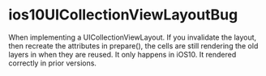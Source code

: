 # ios10UICollectionViewLayoutBug
When implementing a UICollectionViewLayout. If you invalidate the layout, then recreate the attributes in prepare(), the cells are still rendering the old layers in when they are reused. It only happens in iOS10. It rendered correctly in prior versions.
